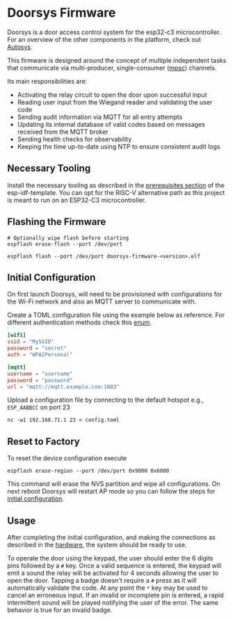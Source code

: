 <!-- vim: set tw=80: -->

# Doorsys Firmware

Doorsys is a door access control system for the esp32-c3 microcontroller. For an
overview of the other components in the platform, check out
[Autosys](https://github.com/fabiojmendes/autosys).

This firmware is designed around the concept of multiple independent tasks that
communicate via multi-producer, single-consumer
([mpsc](https://doc.rust-lang.org/std/sync/mpsc/index.html)) channels.

Its main responsibilities are:

- Activating the relay circuit to open the door upon successful input
- Reading user input from the Wiegand reader and validating the user code
- Sending audit information via MQTT for all entry attempts
- Updating its internal database of valid codes based on messages received from
  the MQTT broker
- Sending health checks for observability
- Keeping the time up-to-date using NTP to ensure consistent audit logs

## Necessary Tooling

Install the necessary tooling as described in the
[prerequisites section](https://github.com/esp-rs/esp-idf-template#prerequisites)
of the esp-idf-template. You can opt for the RISC-V alternative path as this
project is meant to run on an ESP32-C3 microcontroller.

## Flashing the Firmware

```shell
# Optionally wipe flash before starting
espflash erase-flash --port /dev/port

espflash flash --port /dev/port doorsys-firmware-<version>.elf
```

## Initial Configuration

On first launch Doorsys, will need to be provisioned with configurations for the
Wi-Fi network and also an MQTT server to communicate with.

Create a TOML configuration file using the example below as reference. For
different authentication methods check this
[enum](https://github.com/esp-rs/embedded-svc/blob/d4d86fcbc69f8a0a41b9ad735824c6ce22b1febe/src/wifi.rs#L28).

```toml
[wifi]
ssid = "MySSID"
password = "secret"
auth = "WPA2Personal"

[mqtt]
username = "username"
password = "password"
url = "mqtt://mqtt.example.com:1883"
```

Upload a configuration file by connecting to the default hotspot e.g.,
`ESP_AABBCC` on port 23

```shell
nc -w1 192.168.71.1 23 < config.toml
```

## Reset to Factory

To reset the device configuration execute

```shell
espflash erase-region --port /dev/port 0x9000 0x6000
```

This command will erase the NVS partition and wipe all configurations. On next
reboot Doorsys will restart AP mode so you can follow the steps for
[initial configuration](#initial-configuration).

## Usage

After completing the initial configuration, and making the connections as
described in the [hardware](https://github.com/fabiojmendes/doorsys-hardware),
the system should be ready to use.

To operate the door using the keypad, the user should enter the 6 digits pins
followed by a `#` key. Once a valid sequence is entered, the keypad will emit a
sound the relay will be activated for 4 seconds allowing the user to open the
door. Tapping a badge doesn't require a `#` press as it will automatically
validate the code. At any point the `*` key may be used to cancel an erroneous
input. If an invalid or incomplete pin is entered, a rapid intermittent sound
will be played notifying the user of the error. The same behavior is true for an
invalid badge.
